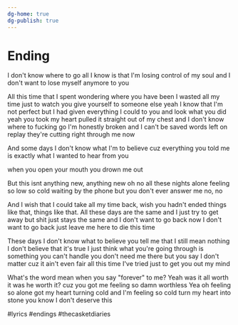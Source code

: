 ```yaml
---
dg-home: true
dg-publish: true
---
```


# Ending

I don't know where to go 
all I know is that I'm losing control of my soul 
and I don't want to lose myself anymore to you

All this time that I spent 
wondering where you have been 
I wasted all my time 
just to watch you give yourself to someone else 
yeah I know that I'm not perfect 
but I had given everything I could to you 
and look what you did 
yeah you took my heart 
pulled it straight out of my chest 
and I don't know where to fucking go 
I'm honestly broken 
and I can't be saved 
words left on replay 
they're cutting right through me now

And some days 
I don't know what I'm to believe 
cuz everything you told me is exactly what I wanted to hear from you
 
when you open your mouth
you drown me out

But this isnt anything new, 
anything new oh no 
all these nights alone 
feeling so low 
so cold waiting by the phone 
but you don't ever answer me 
no, no

And I wish that I could take all my time back, 
wish you hadn't ended things like that, things like that. 
All these days are the same 
and I just try to get away 
but shit just stays the same and 
I don't want to go back now 
I don't want to go back 
just leave me here to die this time

These days I don't know what to believe 
you tell me that I still mean nothing 
I don't believe that it's true 
I just think what you're going through 
is something you can't handle 
you don't need me there 
but you say I don't matter 
cuz it ain't even fair 
all this time I've tried 
just to get you out my mind

What's the word mean 
when you say "forever" to me?
Yeah was it all worth it 
was he worth it?
cuz you got me feeling 
so damn worthless
Yea oh feeling so alone 
got my heart turning cold 
and I'm feeling so cold 
turn my heart into stone 
you know I don't deserve this


#lyrics #endings #thecasketdiaries 
